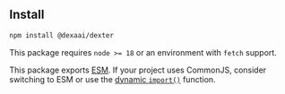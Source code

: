 ## Install

```bash
npm install @dexaai/dexter
```

This package requires `node >= 18` or an environment with `fetch` support.

This package exports [ESM](https://gist.github.com/sindresorhus/a39789f98801d908bbc7ff3ecc99d99c). If your project uses CommonJS, consider switching to ESM or use the [dynamic `import()`](https://v8.dev/features/dynamic-import) function.
